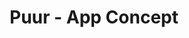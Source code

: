 ---
title: "Puur - App Concept"
slug: "puur-concept-app"
description: ""
type: "intern"
members:
    - name: "Julie Van Hoecke"
      direction: "Cross-Media Ontwerp"
      subdirection: "Photo Design"
      disk: "2e Schijf"
thumbnail:
    url: "thumbnail_VanHoeckeJulie_400x400.png"
    alt: ""
    height: 1
    width: 1
    text-color: "e63939"
    background-color: "ffffff"
media:
    - url: "detail1_VanHoeckeJulie.png"
      type: "image"
    - url: "detail2_VanHoeckeJulie.png"
      type: "image"
    - url: "detail3_VanHoeckeJulie.png"
      type: "image"
created: 20/01/2017
order: 11
---